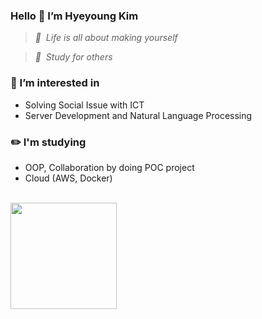 ### Hello 👋 I’m Hyeyoung Kim
> _💎 &nbsp;Life is all about making yourself_  
      
> _💛 &nbsp;Study for others_

### 🌱 I’m interested in 
- Solving Social Issue with ICT
- Server Development and Natural Language Processing

### ✏️ I'm studying
  - OOP, Collaboration by doing POC project
  - Cloud (AWS, Docker)

<br>
<img height="170em" src="https://github-readme-stats-eight-theta.vercel.app/api?username=0sunzero0&show_icons=true&theme=buefy&include_all_commits=true&count_private=true"/>&nbsp;




<!---
0sunzero0/0sunzero0 is a ✨ special ✨ repository because its `README.md` (this file) appears on your GitHub profile.
You can click the Preview link to take a look at your changes.
--->

